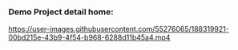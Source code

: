 
<h3>Demo Project detail home:</h3>

https://user-images.githubusercontent.com/55276065/188319921-00bd215e-43b9-4f54-b968-6288d11b45a4.mp4
